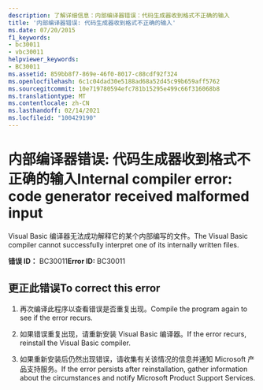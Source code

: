 ```yaml
---
description: 了解详细信息：内部编译器错误：代码生成器收到格式不正确的输入
title: '内部编译器错误: 代码生成器收到格式不正确的输入'
ms.date: 07/20/2015
f1_keywords:
- bc30011
- vbc30011
helpviewer_keywords:
- BC30011
ms.assetid: 859bb8f7-869e-46f0-8017-c88cdf92f324
ms.openlocfilehash: 6c1c04dad30e5188ad68a52d45c99b659aff5762
ms.sourcegitcommit: 10e719780594efc781b15295e499c66f316068b8
ms.translationtype: MT
ms.contentlocale: zh-CN
ms.lasthandoff: 02/14/2021
ms.locfileid: "100429190"
---
```

# <a name="internal-compiler-error-code-generator-received-malformed-input"></a><span data-ttu-id="82f97-103">内部编译器错误: 代码生成器收到格式不正确的输入</span><span class="sxs-lookup"><span data-stu-id="82f97-103">Internal compiler error: code generator received malformed input</span></span>

<span data-ttu-id="82f97-104">Visual Basic 编译器无法成功解释它的某个内部编写的文件。</span><span class="sxs-lookup"><span data-stu-id="82f97-104">The Visual Basic compiler cannot successfully interpret one of its internally written files.</span></span>  
  
 <span data-ttu-id="82f97-105">**错误 ID：** BC30011</span><span class="sxs-lookup"><span data-stu-id="82f97-105">**Error ID:** BC30011</span></span>  
  
## <a name="to-correct-this-error"></a><span data-ttu-id="82f97-106">更正此错误</span><span class="sxs-lookup"><span data-stu-id="82f97-106">To correct this error</span></span>  
  
1. <span data-ttu-id="82f97-107">再次编译此程序以查看错误是否重复出现。</span><span class="sxs-lookup"><span data-stu-id="82f97-107">Compile the program again to see if the error recurs.</span></span>  
  
2. <span data-ttu-id="82f97-108">如果错误重复出现，请重新安装 Visual Basic 编译器。</span><span class="sxs-lookup"><span data-stu-id="82f97-108">If the error recurs, reinstall the Visual Basic compiler.</span></span>  
  
3. <span data-ttu-id="82f97-109">如果重新安装后仍然出现错误，请收集有关该情况的信息并通知 Microsoft 产品支持服务。</span><span class="sxs-lookup"><span data-stu-id="82f97-109">If the error persists after reinstallation, gather information about the circumstances and notify Microsoft Product Support Services.</span></span>  
